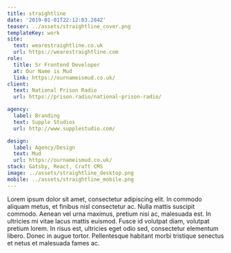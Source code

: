```yaml
---
title: straightline
date: '2019-01-01T22:12:03.284Z'
teaser: ../assets/straightline_cover.png
templateKey: work
site:
  text: wearestraightline.co.uk
  url: https://wearestraightline.com
role:
  title: Sr Frontend Developer
  at: Our Name is Mud
  link: https://ournameismud.co.uk/
client:
  text: National Prison Radio
  url: https://prison.radio/national-prison-radio/

agency:
  label: Branding
  text: Supple Studios
  url: http://www.supplestudio.com/

design:
  label: Agency/Design
  text: Mud
  url: https://ournameismud.co.uk/
stack: Gatsby, React, Craft CMS
image: ../assets/straightline_desktop.png
mobile: ../assets/straightline_mobile.png
---
```


Lorem ipsum dolor sit amet, consectetur adipiscing elit. In commodo aliquam metus, et finibus nisl consectetur ac. Nulla mattis suscipit commodo. Aenean vel urna maximus, pretium nisi ac, malesuada est. In ultricies mi vitae lacus mattis euismod. Fusce id volutpat diam, volutpat pretium lorem. In risus est, ultricies eget odio sed, consectetur elementum libero. Donec in augue tortor. Pellentesque habitant morbi tristique senectus et netus et malesuada fames ac.
